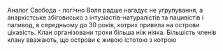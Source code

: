 Аналог Свобода - логічно
Воля радше нагадує не угрупування, а анархістське збіговисько з інтузіастів-натуралістів та пацивістів і паливод, в середньому до 30 років, котрих привела на острови цікавість. Клан організовани трохи більша ніж ніяка. Більшість членів клану вважають, що острови є живою істотою з котрою
